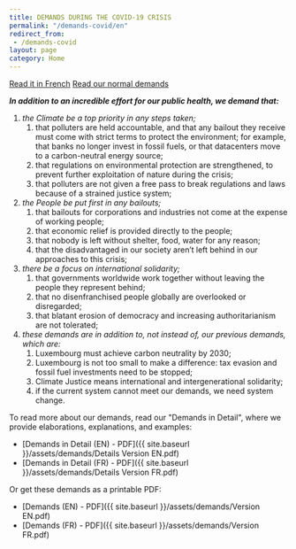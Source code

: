 ```yaml
---
title: DEMANDS DURING THE COVID-19 CRISIS
permalink: "/demands-covid/en"
redirect_from:
 - /demands-covid
layout: page
category: Home
---
```


[Read it in French](fr) <a class="link2" href="{{site.baseurl}}/demands">Read our normal demands</a>

***In addition to an incredible effort for our public health, we demand that:***

1. *the Climate be a top priority in any steps taken;*
    1. that polluters are held accountable, and that any bailout they receive must come with strict terms to protect the environment; for example, that banks no longer invest in fossil fuels, or that datacenters move to a carbon-neutral energy source;
    2. that regulations on environmental protection are strengthened, to prevent further exploitation of nature during the crisis;
    3. that polluters are not given a free pass to break regulations and laws because of a strained justice system;
2. *the People be put first in any bailouts;*
    1. that bailouts for corporations and industries not come at the expense of working people;
    2. that economic relief is provided directly to the people;
    3. that nobody is left without shelter, food, water for any reason;
    4. that the disadvantaged in our society aren’t left behind in our approaches to this crisis;
3. *there be a focus on international solidarity;*
    1. that governments worldwide work together without leaving the people they represent behind;
    2. that no disenfranchised people globally are overlooked or disregarded;
    3. that blatant erosion of democracy and increasing authoritarianism are not tolerated;
4. *these demands are in addition to, not instead of, our previous demands, which are:*
    1. Luxembourg must achieve carbon neutrality by 2030;
    2. Luxembourg is not too small to make a difference: tax evasion and fossil fuel investments need to be stopped;
    3. Climate Justice means international and intergenerational solidarity;
    4. if the current system cannot meet our demands, we need system change.

To read more about our demands, read our "Demands in Detail", where we provide elaborations, explanations, and examples:

 - [Demands in Detail (EN) - PDF]({{ site.baseurl }}/assets/demands/Details Version EN.pdf)
 - [Demands in Detail (FR) - PDF]({{ site.baseurl }}/assets/demands/Details Version FR.pdf)
 
 Or get these demands as a printable PDF:
 
 - [Demands (EN) - PDF]({{ site.baseurl }}/assets/demands/Version EN.pdf)
 - [Demands (FR) - PDF]({{ site.baseurl }}/assets/demands/Version FR.pdf)
